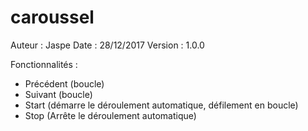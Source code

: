 # caroussel

Auteur : Jaspe
Date : 28/12/2017
Version : 1.0.0

Fonctionnalités : 

- Précédent (boucle)
- Suivant (boucle)
- Start (démarre le déroulement automatique, défilement en boucle)
- Stop (Arrête le déroulement automatique)
